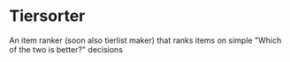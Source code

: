 # Tiersorter
An item ranker (soon also tierlist maker) that ranks items on simple "Which of the two is better?" decisions
